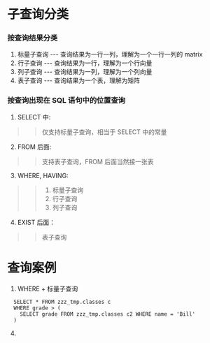 
# 子查询分类
### 按查询结果分类
1. 标量子查询 --- 查询结果为一行一列，理解为一个一行一列的 matrix
2. 行子查询 --- 查询结果为一行，理解为一个行向量
3. 列子查询 --- 查询结果为一列，理解为一个列向量
4. 表子查询 --- 查询结果为一个表，理解为矩阵
### 按查询出现在 SQL 语句中的位置查询
1. SELECT 中:
>> 仅支持标量子查询，相当于 SELECT 中的常量
2. FROM 后面:
>>  支持表子查询，FROM 后面当然接一张表
3. WHERE, HAVING:
>> 1. 标量子查询
>> 2. 行子查询
>> 3. 列子查询
4. EXIST 后面：
>> 表子查询

# 查询案例
1. WHERE + 标量子查询
```
  SELECT * FROM zzz_tmp.classes c 
  WHERE grade > (
    SELECT grade FROM zzz_tmp.classes c2 WHERE name = 'Bill'
  )
```
4. 

